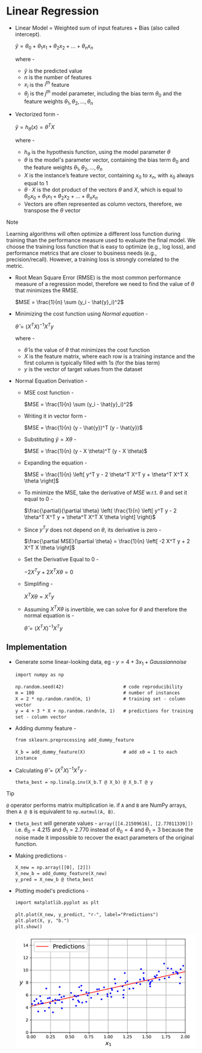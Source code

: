 # Linear Regression

- Linear Model = Weighted sum of input features + Bias (also called intercept).

  $\hat{y} = \theta_0 + \theta_1 x_1 + \theta_2 x_2 + \dots + \theta_n x_n$

  where -
  - $\hat{y}$ is the predicted value
  - $n$ is the number of features
  - $x_i$ is the $i^{th}$ feature
  - $\theta_j$ is the $j^{th}$ model parameter, including the bias term $\theta_0$ and the feature weights $\theta_1, \theta_2, \dots, \theta_n$

- Vectorized form -

  $\hat{y} = h_{\theta}(x) = \theta^T X$

  where -
  - $h_{\theta}$ is the hypothesis function, using the model parameter $\theta$
  - $\theta$ is the model's parameter vector, containing the bias term $\theta_0$ and the feature weights $\theta_1, \theta_2, \dots, \theta_n$
  - $X$ is the instance’s feature vector, containing $x_0$ to $x_n$, with $x_0$ always equal to $1$
  - $\theta \cdot X$ is the dot product of the vectors $\theta$ and $X$, which is equal to $\theta_0 x_0 + \theta_1 x_1 + \theta_2 x_2 + \dots + \theta_n x_n$
  - Vectors are often represented as column vectors, therefore, we transpose the $\theta$ vector

> [!NOTE]
> Learning algorithms will often optimize a different loss function during training than the performance measure used to evaluate the final model. We choose the training loss function that is easy to optimize (e.g., log loss), and performance metrics that are closer to business needs (e.g., precision/recall). However, a training loss is strongly correlated to the metric.

- Root Mean Square Error (RMSE) is the most common performance measure of a regression model, therefore we need to find the value of $\theta$ that minimizes the RMSE.

  $MSE = \frac{1}{n} \sum (y_i - \hat{y}_i)^2$

- Minimizing the cost function using _Normal equation_ -

  $\hat{\theta} = (X^T X)^{-1} X^T y$

  where -
  - $\hat{\theta}$ is the value of $\theta$ that minimizes the cost function
  - $X$ is the feature matrix, where each row is a training instance and the first column is typically filled with 1s (for the bias term)
  - $y$ is the vector of target values from the dataset

- Normal Equation Derivation -
  - MSE cost function -

    $MSE = \frac{1}{n} \sum (y_i - \hat{y}_i)^2$

  - Writing it in vector form -

    $MSE = \frac{1}{n} (y - \hat{y})^T (y - \hat{y})$

  - Substituting $\hat{y} = X\theta$ -
    
    $MSE = \frac{1}{n} (y - X \theta)^T (y - X \theta)$

  - Expanding the equation - 

    $MSE = \frac{1}{n} \left[ y^T y - 2 \theta^T X^T y + \theta^T X^T X \theta \right]$

  - To minimize the MSE, take the derivative of $MSE$ w.r.t. $\theta$ and set it equal to 0 -

    $\frac{\partial}{\partial \theta} \left( \frac{1}{n} \left[ y^T y - 2 \theta^T X^T y + \theta^T X^T X \theta \right] \right)$

  - Since $y^T y$ does not depend on $\theta$, its derivative is zero -

    $\frac{\partial MSE}{\partial \theta} = \frac{1}{n} \left[ -2 X^T y + 2 X^T X \theta \right]$

  - Set the Derivative Equal to 0 -

    $-2 X^T y + 2 X^T X \theta = 0$

  - Simplifing -

    $X^T X \theta = X^T y$

  - Assuming $X^T X \theta$ is invertible, we can solve for $\theta$ and therefore the normal equation is -

    $\hat{\theta} = (X^T X)^{-1} X^T y$

## Implementation

- Generate some linear-looking data, eg - $y = 4 + 3x_1 + Gaussian noise$
  ```
  import numpy as np

  np.random.seed(42)                      # code reproducibility
  m = 100                                 # number of instances
  X = 2 * np.random.rand(m, 1)            # training set - column vector
  y = 4 + 3 * X + np.random.randn(m, 1)   # predictions for training set - column vector
  ```

- Adding dummy feature -
  ```
  from sklearn.preprocessing add_dummy_feature

  X_b = add_dummy_feature(X)              # add x0 = 1 to each instance
  ```

- Calculating $\hat{\theta} = (X^T X)^{-1} X^T y$ -
  ```
  theta_best = np.linalg.inv(X_b.T @ X_b) @ X_b.T @ y
  ```

> [!TIP]
> `@` operator performs matrix multiplication ie. if `A` and `B` are NumPy arrays, then `A @ B` is equivalent to `np.matmul(A, B)`.

- `theta_best` will generate values - `array([[4.21509616], [2.77011339]])` i.e. $\theta_0 = 4.215$ and $\theta_1 = 2.770$ instead of $\theta_0 = 4$ and $\theta_1 = 3$ because the noise made it impossible to recover the exact parameters of the original function.

- Making predictions -
  ```
  X_new = np.array([[0], [2]])
  X_new_b = add_dummy_feature(X_new)
  y_pred = X_new_b @ theta_best
  ```

- Plotting model's predictions -
  ```
  import matplotlib.pyplot as plt

  plt.plot(X_new, y_predict, "r-", label="Predictions")
  plt.plot(X, y, "b.")
  plt.show()
  ```

  <img src="assets/linear_regression.png" width="500" height="300" />

  